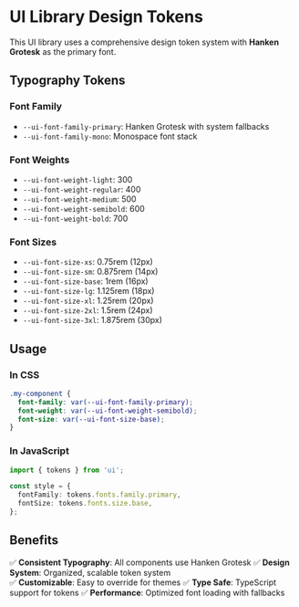 # UI Library Design Tokens

This UI library uses a comprehensive design token system with **Hanken Grotesk** as the primary font.

## Typography Tokens

### Font Family

- `--ui-font-family-primary`: Hanken Grotesk with system fallbacks
- `--ui-font-family-mono`: Monospace font stack

### Font Weights

- `--ui-font-weight-light`: 300
- `--ui-font-weight-regular`: 400
- `--ui-font-weight-medium`: 500
- `--ui-font-weight-semibold`: 600
- `--ui-font-weight-bold`: 700

### Font Sizes

- `--ui-font-size-xs`: 0.75rem (12px)
- `--ui-font-size-sm`: 0.875rem (14px)
- `--ui-font-size-base`: 1rem (16px)
- `--ui-font-size-lg`: 1.125rem (18px)
- `--ui-font-size-xl`: 1.25rem (20px)
- `--ui-font-size-2xl`: 1.5rem (24px)
- `--ui-font-size-3xl`: 1.875rem (30px)

## Usage

### In CSS

```css
.my-component {
  font-family: var(--ui-font-family-primary);
  font-weight: var(--ui-font-weight-semibold);
  font-size: var(--ui-font-size-base);
}
```

### In JavaScript

```ts
import { tokens } from 'ui';

const style = {
  fontFamily: tokens.fonts.family.primary,
  fontSize: tokens.fonts.size.base,
};
```

## Benefits

✅ **Consistent Typography**: All components use Hanken Grotesk
✅ **Design System**: Organized, scalable token system  
✅ **Customizable**: Easy to override for themes
✅ **Type Safe**: TypeScript support for tokens
✅ **Performance**: Optimized font loading with fallbacks
